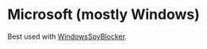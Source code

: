 # Microsoft (mostly Windows)
Best used with [WindowsSpyBlocker](https://github.com/crazy-max/WindowsSpyBlocker/blob/master/data/hosts/spy.txt).